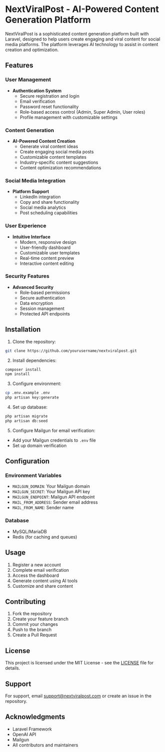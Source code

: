 # NextViralPost - AI-Powered Content Generation Platform

NextViralPost is a sophisticated content generation platform built with Laravel, designed to help users create engaging and viral content for social media platforms. The platform leverages AI technology to assist in content creation and optimization.

## Features

### User Management
- **Authentication System**
  - Secure registration and login
  - Email verification
  - Password reset functionality
  - Role-based access control (Admin, Super Admin, User roles)
  - Profile management with customizable settings

### Content Generation
- **AI-Powered Content Creation**
  - Generate viral content ideas
  - Create engaging social media posts
  - Customizable content templates
  - Industry-specific content suggestions
  - Content optimization recommendations

### Social Media Integration
- **Platform Support**
  - LinkedIn integration
  - Copy and share functionality
  - Social media analytics
  - Post scheduling capabilities

### User Experience
- **Intuitive Interface**
  - Modern, responsive design
  - User-friendly dashboard
  - Customizable user templates
  - Real-time content preview
  - Interactive content editing

### Security Features
- **Advanced Security**
  - Role-based permissions
  - Secure authentication
  - Data encryption
  - Session management
  - Protected API endpoints

## Installation

1. Clone the repository:
```bash
git clone https://github.com/yourusername/nextviralpost.git
```

2. Install dependencies:
```bash
composer install
npm install
```

3. Configure environment:
```bash
cp .env.example .env
php artisan key:generate
```

4. Set up database:
```bash
php artisan migrate
php artisan db:seed
```

5. Configure Mailgun for email verification:
- Add your Mailgun credentials to `.env` file
- Set up domain verification

## Configuration

### Environment Variables
- `MAILGUN_DOMAIN`: Your Mailgun domain
- `MAILGUN_SECRET`: Your Mailgun API key
- `MAILGUN_ENDPOINT`: Mailgun API endpoint
- `MAIL_FROM_ADDRESS`: Sender email address
- `MAIL_FROM_NAME`: Sender name

### Database
- MySQL/MariaDB
- Redis (for caching and queues)

## Usage

1. Register a new account
2. Complete email verification
3. Access the dashboard
4. Generate content using AI tools
5. Customize and share content

## Contributing

1. Fork the repository
2. Create your feature branch
3. Commit your changes
4. Push to the branch
5. Create a Pull Request

## License

This project is licensed under the MIT License - see the [LICENSE](LICENSE) file for details.

## Support

For support, email support@nextviralpost.com or create an issue in the repository.

## Acknowledgments

- Laravel Framework
- OpenAI API
- Mailgun
- All contributors and maintainers
